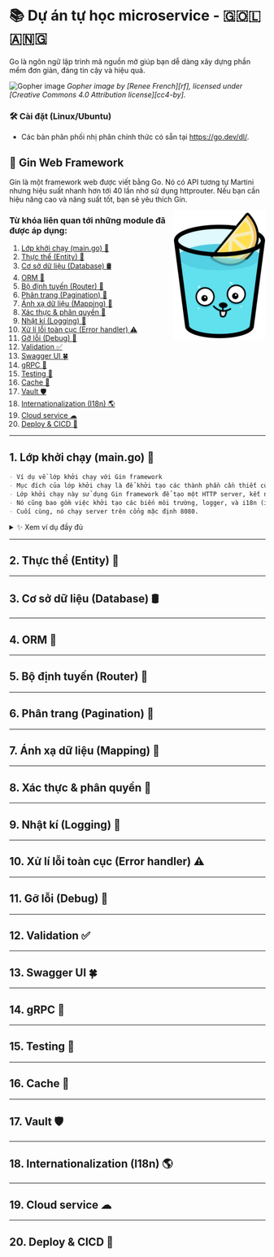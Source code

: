 # 📚 Dự án tự học microservice - 🇬​​🇴​🇱​🇦​🇳​🇬

Go là ngôn ngữ lập trình mã nguồn mở giúp bạn dễ dàng xây dựng phần mềm đơn giản, đáng tin cậy và hiệu quả.

![Gopher image](https://golang.org/doc/gopher/fiveyears.jpg)
_Gopher image by [Renee French][rf], licensed under [Creative Commons 4.0 Attribution license][cc4-by]._

### 🛠️ Cài đặt (Linux/Ubuntu)

- Các bản phân phối nhị phân chính thức có sẵn tại https://go.dev/dl/.

## 🥃 Gin Web Framework

Gin là một framework web được viết bằng Go. Nó có API tương tự Martini nhưng hiệu suất nhanh hơn tới 40 lần nhờ sử dụng httprouter. Nếu bạn cần hiệu năng cao và năng suất tốt, bạn sẽ yêu thích Gin.

<img align="right" width="36%" src="https://raw.githubusercontent.com/gin-gonic/logo/master/color.png">

### Từ khóa liên quan tới những module đã được áp dụng:

1. [Lớp khởi chạy (main.go) 📌](#1-lớp-khởi-chạy-maingo-)
2. [Thực thể (Entity) 👤](#2-thực-thể-entity-)
3. [Cơ sở dữ liệu (Database) 🛢](#3-cơ-sở-dữ-liệu-database-)
4. [ORM 🔄](#4-orm-)
5. [Bộ định tuyến (Router) 📡](#5-bộ-định-tuyến-router-)
6. [Phân trang (Pagination) 🔢](#6-phân-trang-pagination-)
7. [Ánh xạ dữ liệu (Mapping) 🔁](#7-ánh-xạ-dữ-liệu-mapping-)
8. [Xác thực & phân quyền 🔐](#8-xác-thực--phân-quyền-)
9. [Nhật kí (Logging) 📝](#9-nhật-kí-logging-)
10. [Xử lí lỗi toàn cục (Error handler) ⚠](#10-xử-lí-lỗi-toàn-cục-error-handler-)
11. [Gỡ lỗi (Debug) 🐞](#11-gỡ-lỗi-debug-)
12. [Validation ✅](#12-validation-)
13. [Swagger UI 🍀](#13-swagger-ui-)
14. [gRPC 🔀](#14-grpc-)
15. [Testing 🧪](#15-testing-)
16. [Cache 💾](#16-cache-)
17. [Vault 🛡](#17-vault-)
18. [Internationalization (I18n) 🌎](#18-internationalization-i18n-)
19. [Cloud service ☁](#19-cloud-service-)
20. [Deploy & CICD 🚀](#20-deploy--cicd-)

---

## 1. Lớp khởi chạy (main.go) 📌

<!-- Mô tả hoặc ví dụ về lớp khởi chạy -->

```md
- Ví dụ về lớp khởi chạy với Gin framework
- Mục đích của lớp khởi chạy là để khởi tạo các thành phần cần thiết của ứng dụng như môi trường, logger, kết nối cơ sở dữ liệu, và cấu hình các route. Đây là điểm bắt đầu của ứng dụng, nơi mà tất cả các thành phần khác được kết nối với nhau.
- Lớp khởi chạy này sử dụng Gin framework để tạo một HTTP server, kết nối tới cơ sở dữ liệu, và thiết lập các route cho ứng dụng.
- Nó cũng bao gồm việc khởi tạo các biến môi trường, logger, và i18n (internationalization) để hỗ trợ đa ngôn ngữ.
- Cuối cùng, nó chạy server trên cổng mặc định 8080.
```

<details>
<summary>✨ Xem ví dụ đầy đủ</summary>

```go
package main

import (
	"go-demo-gin/docs"
	"go-demo-gin/initializers"
	"go-demo-gin/routes"

	"github.com/gin-gonic/gin"
	"github.com/sirupsen/logrus"
)

// @securityDefinitions.apikey BearerAuth
// @in header
// @name Authorization
// @externalDocs.description  OpenAPI
// @externalDocs.url          https://swagger.io/resources/open-api/
func main() {
	// 1. Env
	initializers.LoadEnvVariables()
	if err := initializers.RequireEnv("DB_URL", "SECRET"); err != nil {
		logrus.WithField("source", "system").WithError(err).Fatal("Missing required environment")
	}

	// 2. Logger
	initializers.InitLogger()

	if err := initializers.LoadI18n(); err != nil {
		logrus.WithField("source", "system").WithError(err).Fatal("Failed to load i18n")
	}

	// 3. Database
	db, err := initializers.ConnectToDB()
	if err != nil {
		logrus.WithField("source", "system").WithError(err).Fatal("Fail to connect to database")
	}

	router := gin.Default()

	// Swagger info
	docs.SwaggerInfo.Title = "Swagger Example API"
	docs.SwaggerInfo.Description = "This is a sample server Petstore server."
	docs.SwaggerInfo.Version = "1.0"
	docs.SwaggerInfo.Schemes = []string{"http", "https"}

	// Routes (DI)
	routes.SetupRoutes(router, db)

	// (Optional) graceful shutdown: đóng sqlDB khi app dừng
	sqlDB, _ := db.DB()
	defer sqlDB.Close()

	router.Run()
}
```

</details>

---

## 2. Thực thể (Entity) 👤

<!-- Mô tả hoặc ví dụ về Entity -->

---

## 3. Cơ sở dữ liệu (Database) 🛢

<!-- Mô tả hoặc ví dụ về Database -->

---

## 4. ORM 🔄

<!-- Mô tả hoặc ví dụ về ORM -->

---

## 5. Bộ định tuyến (Router) 📡

<!-- Mô tả hoặc ví dụ về Router -->

---

## 6. Phân trang (Pagination) 🔢

<!-- Mô tả hoặc ví dụ về Pagination -->

---

## 7. Ánh xạ dữ liệu (Mapping) 🔁

<!-- Mô tả hoặc ví dụ về Mapping -->

---

## 8. Xác thực & phân quyền 🔐

<!-- Mô tả hoặc ví dụ về xác thực & phân quyền -->

---

## 9. Nhật kí (Logging) 📝

<!-- Mô tả hoặc ví dụ về Logging -->

---

## 10. Xử lí lỗi toàn cục (Error handler) ⚠

<!-- Mô tả hoặc ví dụ về Error handler -->

---

## 11. Gỡ lỗi (Debug) 🐞

<!-- Mô tả hoặc ví dụ về Debug -->

---

## 12. Validation ✅

<!-- Mô tả hoặc ví dụ về Validation -->

---

## 13. Swagger UI 🍀

<!-- Mô tả hoặc ví dụ về Swagger UI -->

---

## 14. gRPC 🔀

<!-- Mô tả hoặc ví dụ về gRPC -->

---

## 15. Testing 🧪

<!-- Mô tả hoặc ví dụ về Testing -->

---

## 16. Cache 💾

<!-- Mô tả hoặc ví dụ về Cache -->

---

## 17. Vault 🛡

<!-- Mô tả hoặc ví dụ về Vault -->

---

## 18. Internationalization (I18n) 🌎

<!-- Mô tả hoặc ví dụ về I18n -->

---

## 19. Cloud service ☁

<!-- Mô tả hoặc ví dụ về Cloud service -->

---

## 20. Deploy & CICD 🚀

<!-- Mô tả hoặc ví dụ về Deploy & CICD -->
